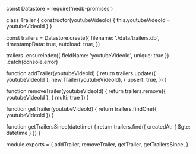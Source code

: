 const Datastore = require('nedb-promises')

class Trailer {
  constructor(youtubeVideoId) {
    this.youtubeVideoId = youtubeVideoId
  }
}

const trailers = Datastore.create({
  filename: './data/trailers.db',
  timestampData: true,
  autoload: true,
})

trailers
  .ensureIndex({ fieldName: 'youtubeVideoId', unique: true })
  .catch(console.error)

function addTrailer(youtubeVideoId) {
  return trailers.update({ youtubeVideoId }, new Trailer(youtubeVideoId), {
    upsert: true,
  })
}

function removeTrailer(youtubeVideoId) {
  return trailers.remove({ youtubeVideoId }, { multi: true })
}

function getTrailer(youtubeVideoId) {
  return trailers.findOne({ youtubeVideoId })
}

function getTrailersSince(datetime) {
  return trailers.find({ createdAt: { $gte: datetime } })
}

module.exports = {
  addTrailer,
  removeTrailer,
  getTrailer,
  getTrailersSince,
}
